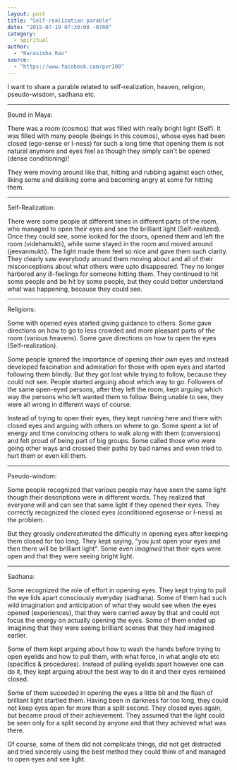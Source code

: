 ```yaml
---
layout: post
title: "Self-realization parable"
date: "2015-07-19 07:30:00 -0700"
category:
  - spiritual
author:
  - "Narasimha Rao"
source:
  - "https://www.facebook.com/pvr108"
---
```




I want to share a parable related to self-realization, heaven, religion, pseudo-wisdom, sadhana etc.

* * *

Bound in Maya:

There was a room (cosmos) that was filled with really bright light (Self). It was filled with many people (beings in this cosmos), whose eyes had been closed (ego-sense or I-ness) for such a long time that opening them is not natural anymore and eyes feel as though they simply can't be opened (dense conditioning)! <!--more-->

They were moving around like that, hitting and rubbing against each other, liking some and disliking some and becoming angry at some for hitting them.

* * *

Self-Realization:

There were some people at different times in different parts of the room, who managed to open their eyes and see the brilliant light (Self-realized). Once they could see, some looked for the doors, opened them and left the room (videhamukti), while some stayed in the room and moved around (jeevanmukti). The light made them feel so nice and gave them such clarity. They clearly saw everybody around them moving about and all of their misconceptions about what others were upto disappeared. They no longer harbored any ill-feelings for someone hitting them. They continued to hit some people and be hit by some people, but they could better understand what was happening, because they could see.

* * *

Religions:

Some with opened eyes started giving guidance to others. Some gave directions on how to go to less crowded and more pleasant parts of the room (various heavens). Some gave directions on how to open the eyes (Self-realization).

Some people ignored the importance of opening *their own* eyes and instead developed fascination and admiration for those with open eyes and started following them blindly. But they got lost while trying to follow, because they could not see. People started arguing about which way to go. Followers of the same open-eyed persons, after they left the room, kept arguing which way the persons who left wanted them to follow. Being unable to see, they were all wrong in different ways of course.

Instead of trying to open their eyes, they kept running here and there with closed eyes and arguing with others on where to go. Some spent a lot of energy and time convincing others to walk along with them (conversions) and felt proud of being part of big groups. Some called those who were going other ways and crossed their paths by bad names and even tried to hurt them or even kill them.

* * *

Pseudo-wisdom:

Some people recognized that various people may have seen the same light though their descriptions were in different words. They realized that everyone will and can see that same light if they opened their eyes. They correctly recognized the closed eyes (conditioned egosense or I-ness) as the problem.

But they grossly *underestimated* the difficulty in opening eyes after keeping them closed for too long. They kept saying, "you just open your eyes and then there will be brilliant light". Some even *imagined* that their eyes were open and that they were seeing bright light.

* * *

Sadhana:

Some recognized the role of effort in opening eyes. They kept trying to pull the eye lids apart consciously everyday (sadhana). Some of them had such wild imagination and anticipation of what they would see when the eyes opened (experiences), that they were carried away by that and could not focus the energy on actually opening the eyes. Some of them ended up imagining that they were seeing brilliant scenes that they had imagined earlier.

Some of them kept arguing about how to wash the hands before trying to open eyelids and how to pull them, with what force, in what angle etc etc (specifics & procedures). Instead of pulling eyelids apart however one can do it, they kept arguing about the best way to do it and their eyes remained closed.

Some of them suceeded in opening the eyes a little bit and the flash of brilliant light startled them. Having been in darkness for too long, they could not keep eyes open for more than a split second. They closed eyes again, but became proud of their achievement. They assumed that the light could be seen only for a split second by anyone and that they achieved what was there.

Of course, some of them did not complicate things, did not get distracted and tried sincerely using the best method they could think of and managed to open eyes and see light.
